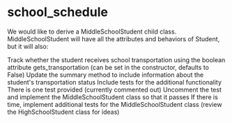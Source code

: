 # school_schedule
 We would like to derive a MiddleSchoolStudent child class. MiddleSchoolStudent will have all the attributes and behaviors of Student, but it will also:

Track whether the student receives school transportation using the boolean attribute gets_transportation (can be set in the constructor, defaults to False)
Update the summary method to include information about the student's transportation status
Include tests for the additional functionality
There is one test provided (currently commented out)
Uncomment the test and implement the MiddleSchoolStudent class so that it passes
If there is time, implement additional tests for the MiddleSchoolStudent class (review the HighSchoolStudent class for ideas)
